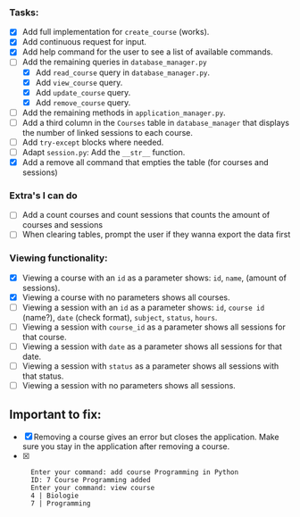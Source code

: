 
### Tasks:
- [x] Add full implementation for `create_course` (works).
- [x] Add continuous request for input.
- [x] Add help command for the user to see a list of available commands.
- [ ] Add the remaining queries in `database_manager.py`
  - [x] Add `read_course` query in `database_manager.py`.
  - [x] Add `view_course` query.
  - [x] Add `update_course` query.
  - [x] Add `remove_course` query.
- [ ] Add the remaining methods in `application_manager.py`.
- [ ] Add a third column in the `Courses` table in `database_manager` that displays the number of linked sessions to each course.
- [ ] Add `try-except` blocks where needed.
- [ ] Adapt `session.py`: Add the `__str__` function.
- [x] Add a remove all command that empties the table (for courses and sessions)

### Extra's I can do
- [ ] Add a count courses and count sessions that counts the amount of courses and sessions
- [ ] When clearing tables, prompt the user if they wanna export the data first

### Viewing functionality:
- [x] Viewing a course with an `id` as a parameter shows: `id`, `name`, (amount of sessions).
- [x] Viewing a course with no parameters shows all courses.
- [ ] Viewing a session with an `id` as a parameter shows: `id`, `course id` (name?), `date` (check format), `subject`, `status`, `hours`.
- [ ] Viewing a session with `course_id` as a parameter shows all sessions for that course.
- [ ] Viewing a session with `date` as a parameter shows all sessions for that date.
- [ ] Viewing a session with `status` as a parameter shows all sessions with that status.
- [ ] Viewing a session with no parameters shows all sessions.

## Important to fix:
- [x] Removing a course gives an error but closes the application. Make sure you stay in the application after removing a course.
-	[x] 
		Enter your command: add course Programming in Python
		ID: 7 Course Programming added
		Enter your command: view course
		4 | Biologie
		7 | Programming
